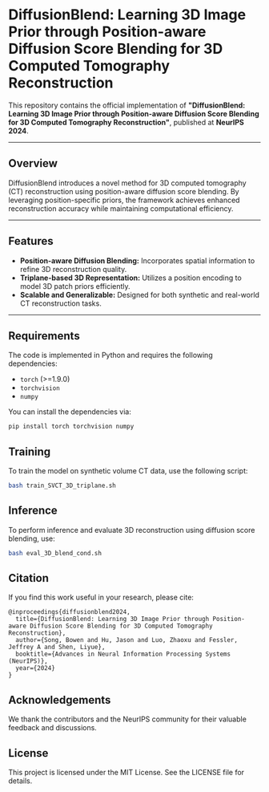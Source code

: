 # DiffusionBlend: Learning 3D Image Prior through Position-aware Diffusion Score Blending for 3D Computed Tomography Reconstruction

This repository contains the official implementation of **"DiffusionBlend: Learning 3D Image Prior through Position-aware Diffusion Score Blending for 3D Computed Tomography Reconstruction"**, published at **NeurIPS 2024**.

---

## Overview

DiffusionBlend introduces a novel method for 3D computed tomography (CT) reconstruction using position-aware diffusion score blending. By leveraging position-specific priors, the framework achieves enhanced reconstruction accuracy while maintaining computational efficiency.

---

## Features

- **Position-aware Diffusion Blending:** Incorporates spatial information to refine 3D reconstruction quality.
- **Triplane-based 3D Representation:** Utilizes a position encoding to model 3D patch priors efficiently.
- **Scalable and Generalizable:** Designed for both synthetic and real-world CT reconstruction tasks.

---

## Requirements

The code is implemented in Python and requires the following dependencies:

- `torch` (>=1.9.0)
- `torchvision`
- `numpy`

You can install the dependencies via:

```bash
pip install torch torchvision numpy
```

## Training
To train the model on synthetic volume CT data, use the following script:

```bash
bash train_SVCT_3D_triplane.sh
```

## Inference
To perform inference and evaluate 3D reconstruction using diffusion score blending, use:

```bash
bash eval_3D_blend_cond.sh
```


## Citation
If you find this work useful in your research, please cite:

```
@inproceedings{diffusionblend2024,
  title={DiffusionBlend: Learning 3D Image Prior through Position-aware Diffusion Score Blending for 3D Computed Tomography Reconstruction},
  author={Song, Bowen and Hu, Jason and Luo, Zhaoxu and Fessler, Jeffrey A and Shen, Liyue},
  booktitle={Advances in Neural Information Processing Systems (NeurIPS)},
  year={2024}
}
```

## Acknowledgements
We thank the contributors and the NeurIPS community for their valuable feedback and discussions.

## License
This project is licensed under the MIT License. See the LICENSE file for details.


